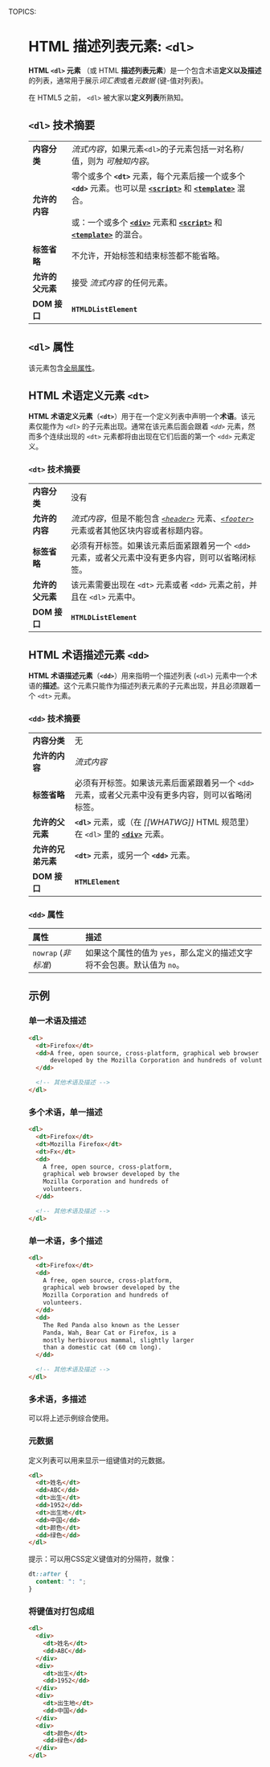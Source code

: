 TOPICS: <dl>
        <dt>
        <dd>

# HTML 描述列表元素: `<dl>`

**HTML `<dl>` 元素** （或 HTML **描述列表元素**）是一个包含术语**定义以及描述**的列表，通常用于展示*词汇表*或者*元数据* (键-值对列表)。

在 HTML5 之前， `<dl>` 被大家以**定义列表**所熟知。

## `<dl>` 技术摘要

|  |  |
| :-- | :-- |
| **内容分类** | *流式内容*，如果元素`<dl>`的子元素包括一对名称/值，则为 *可触知内容*。|
| **允许的内容** | 零个或多个 **`<dt>`** 元素，每个元素后接一个或多个 **`<dd>`** 元素。也可以是 **[`<script>`](/zh-hans/webfrontend/<script>)** 和 **[`<template>`](/zh-hans/webfrontend/<template>)** 混合。<br><br>或：一个或多个 **[`<div>`](/zh-hans/webfrontend/<div>)** 元素和 **[`<script>`](/zh-hans/webfrontend/<script>)** 和 **[`<template>`](/zh-hans/webfrontend/<template>)** 的混合。 |
| **标签省略** | 不允许，开始标签和结束标签都不能省略。|
| **允许的父元素** | 接受 *流式内容* 的任何元素。 |
| **DOM 接口** | **`HTMLDListElement`** |

## `<dl>` 属性

该元素包含[全局属性](/zh-hans/webfrontend/HTML_Global_Attributes)。

## HTML 术语定义元素 `<dt>`

**HTML 术语定义元素**（**`<dt>`**）用于在一个定义列表中声明一个**术语**。该元素仅能作为 *`<dl>`* 的子元素出现。通常在该元素后面会跟着
*`<dd>`* 元素，然而多个连续出现的 `<dt>` 元素都将由出现在它们后面的第一个 `<dd>` 元素定义。

### `<dt>` 技术摘要

|  |  |
| :-- | :-- |
| **内容分类** | 没有 |
| **允许的内容** | *流式内容*，但是不能包含 *[`<header>`](/zh-hans/webfrontend/<header>)* 元素、*[`<footer>`](/zh-hans/webfrontend/<footer>)* 元素或者其他区块内容或者标题内容。|
| **标签省略** | 必须有开标签。如果该元素后面紧跟着另一个 `<dd>` 元素，或者父元素中没有更多内容，则可以省略闭标签。|
| **允许的父元素** | 该元素需要出现在 `<dt>` 元素或者 `<dd>` 元素之前，并且在 `<dl>` 元素中。|
| **DOM 接口** | **`HTMLDListElement`** |

## HTML 术语描述元素 `<dd>`

**HTML 术语描述元素**（**`<dd>`**）用来指明一个描述列表  (`<dl>`) 元素中一个术语的**描述**。这个元素只能作为描述列表元素的子元素出现，并且必须跟着一个 `<dt>` 元素。

### `<dd>` 技术摘要

|  |  |
| :-- | :-- |
| **内容分类** | 无 |
| **允许的内容** | *流式内容* |
| **标签省略** | 必须有开标签。如果该元素后面紧跟着另一个 `<dd>` 元素，或者父元素中没有更多内容，则可以省略闭标签。|
| **允许的父元素** | **`<dl>`** 元素，或（在 *[[WHATWG]]* HTML 规范里）在 `<dl>` 里的 **[`<div>`](/zh-hans/webfrontend/<div>)** 元素。|
| **允许的兄弟元素** | **`<dt>`** 元素，或另一个 **`<dd>`** 元素。|
| **DOM 接口** | **`HTMLElement`** |

### `<dd>` 属性

| 属性 | 描述 |
| :-- | :-- |
| `nowrap` (*非标准*) | 如果这个属性的值为 `yes`，那么定义的描述文字将不会包裹。默认值为 `no`。 |

## 示例

### 单一术语及描述

```html
<dl>
  <dt>Firefox</dt>
  <dd>A free, open source, cross-platform, graphical web browser
      developed by the Mozilla Corporation and hundreds of volunteers.
  </dd>

  <!-- 其他术语及描述 -->
</dl>
```

### 多个术语，单一描述

```html
<dl>
  <dt>Firefox</dt>
  <dt>Mozilla Firefox</dt>
  <dt>Fx</dt>
  <dd>
    A free, open source, cross-platform,
    graphical web browser developed by the
    Mozilla Corporation and hundreds of
    volunteers.
  </dd>

  <!-- 其他术语及描述 -->
</dl>
```

### 单一术语，多个描述

```html
<dl>
  <dt>Firefox</dt>
  <dd>
    A free, open source, cross-platform,
    graphical web browser developed by the
    Mozilla Corporation and hundreds of
    volunteers.
  </dd>
  <dd>
    The Red Panda also known as the Lesser
    Panda, Wah, Bear Cat or Firefox, is a
    mostly herbivorous mammal, slightly larger
    than a domestic cat (60 cm long).
  </dd>

  <!-- 其他术语及描述 -->
</dl>
```

### 多术语，多描述

可以将上述示例综合使用。

### 元数据

定义列表可以用来显示一组键值对的元数据。

```html
<dl>
  <dt>姓名</dt>
  <dd>ABC</dd>
  <dt>出生</dt>
  <dd>1952</dd>
  <dt>出生地</dt>
  <dd>中国</dd>
  <dt>颜色</dt>
  <dd>绿色</dd>
</dl>
```

提示：可以用CSS定义键值对的分隔符，就像：

```css
dt::after {
  content: ": ";
}
```

### 将键值对打包成组

```html
<dl>
  <div>
    <dt>姓名</dt>
    <dd>ABC</dd>
  </div>
  <div>
    <dt>出生</dt>
    <dd>1952</dd>
  </div>
  <div>
    <dt>出生地</dt>
    <dd>中国</dd>
  </div>
  <div>
    <dt>颜色</dt>
    <dd>绿色</dd>
  </div>
</dl>
```
